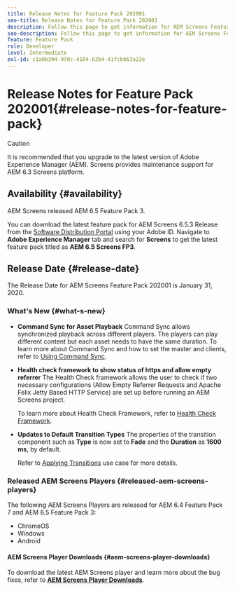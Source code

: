 ```yaml
---
title: Release Notes for Feature Pack 202001
seo-title: Release Notes for Feature Pack 202001
description: Follow this page to get information for AEM Screens Feature Pack 202001 released on January 31, 2020.
seo-description: Follow this page to get information for AEM Screens Feature Pack 202001 released on January 31, 2020.
feature: Feature Pack
role: Developer
level: Intermediate
exl-id: c1a0b394-97dc-4104-b2b4-41fcbb63a22e
---
```

# Release Notes for Feature Pack 202001{#release-notes-for-feature-pack}

>[!CAUTION]
>
>It is recommended that you upgrade to the latest version of Adobe Experience Manager (AEM). Screens provides maintenance support for AEM 6.3 Screens platform.

## Availability {#availability}

AEM Screens released AEM 6.5 Feature Pack 3.

You can download the latest feature pack for AEM Screens 6.5.3 Release from the [Software Distribution Portal](https://experience.adobe.com/#/downloads/content/software-distribution/en/aem.html) using your Adobe ID. Navigate to **Adobe Experience Manager** tab and search for **Screens** to get the latest feature pack titled as **AEM 6.5 Screens FP3**.

## Release Date {#release-date}

The Release Date for AEM Screens Feature Pack 202001 is January 31, 2020.

### What's New {#what-s-new}

* **Command Sync for Asset Playback**
Command Sync allows synchronized playback across different players. The players can play different content but each asset needs to have the same duration.
   To learn more about Command Sync and how to set the master and clients, refer to [Using Command Sync](using-command-sync.md).

* **Health check framework to show status of https and allow empty referrer**
The Health Check framework allows the user to check if two necessary configurations (Allow Empty Referrer Requests and Apache Felix Jetty Based HTTP Service) are set up before running an AEM Screens project. 

   To learn more about Health Check Framework, refer to [Health Check Framework](/help/user-guide/configuring-screens-introduction.md#health-check-framework).

* **Updates to Default Transition Types**
The properties of the transition component such as **Type** is now set to **Fade** and the **Duration** as **1600 ms**, by default.

   Refer to [Applying Transitions](/help/user-guide/applying-transitions.md) use case for more details.


### Released AEM Screens Players {#released-aem-screens-players}

The following AEM Screens Players are released for AEM 6.4 Feature Pack 7 and AEM 6.5 Feature Pack 3:

* ChromeOS
* Windows
* Android

#### AEM Screens Player Downloads  {#aem-screens-player-downloads}

To download the latest AEM Screens player and learn more about the bug fixes, refer to [**AEM Screens Player Downloads**](https://download.macromedia.com/screens/).
